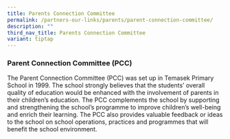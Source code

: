 ```yaml
---
title: Parents Connection Committee
permalink: /partners-our-links/parents/parent-connection-committee/
description: ""
third_nav_title: Parents Connection Committee
variant: tiptap
---
```

### Parent Connection Committee (PCC)

The Parent Connection Committee (PCC) was set up in Temasek Primary School in 1999. The school strongly believes that the students’ overall quality of education would be enhanced with the involvement of parents in their children’s education. The PCC complements the school by supporting and strengthening the school’s programme to improve children’s well-being and enrich their learning. The PCC also provides valuable feedback or ideas to the school on school operations, practices and programmes that will benefit the school environment.